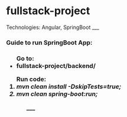 <h1>fullstack-project</h1>
Technologies: Angular, SpringBoot
___
<h3>Guide to run SpringBoot App:<h3>

<ul>Go to: 
	<li><strong>fullstack-project/backend/</strong></li>
</ul>

<ol>Run code:
	<li><em>mvn clean install -DskipTests=true;</li>
	<li><em>mvn clean spring-boot:run;</li>
<ol>
___

